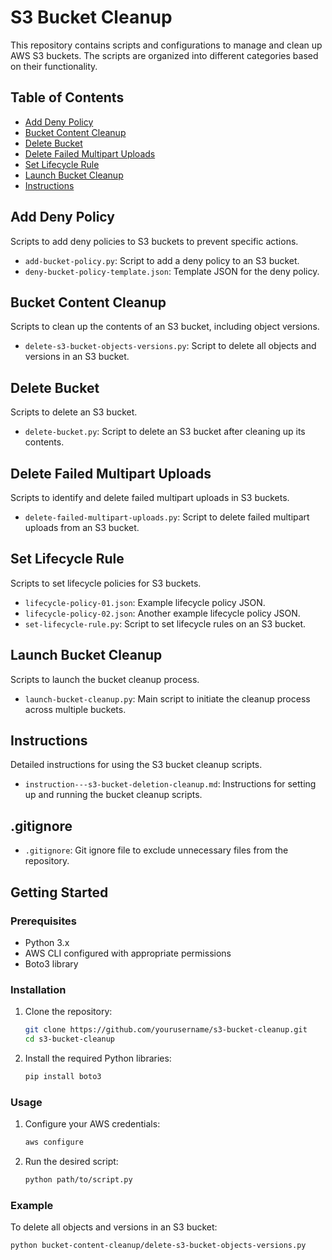 # S3 Bucket Cleanup

This repository contains scripts and configurations to manage and clean up AWS S3 buckets. The scripts are organized into different categories based on their functionality.

## Table of Contents

- [Add Deny Policy](#add-deny-policy)
- [Bucket Content Cleanup](#bucket-content-cleanup)
- [Delete Bucket](#delete-bucket)
- [Delete Failed Multipart Uploads](#delete-failed-multipart-uploads)
- [Set Lifecycle Rule](#set-lifecycle-rule)
- [Launch Bucket Cleanup](#launch-bucket-cleanup)
- [Instructions](#instructions)

## Add Deny Policy

Scripts to add deny policies to S3 buckets to prevent specific actions.

- `add-bucket-policy.py`: Script to add a deny policy to an S3 bucket.
- `deny-bucket-policy-template.json`: Template JSON for the deny policy.

## Bucket Content Cleanup

Scripts to clean up the contents of an S3 bucket, including object versions.

- `delete-s3-bucket-objects-versions.py`: Script to delete all objects and versions in an S3 bucket.

## Delete Bucket

Scripts to delete an S3 bucket.

- `delete-bucket.py`: Script to delete an S3 bucket after cleaning up its contents.

## Delete Failed Multipart Uploads

Scripts to identify and delete failed multipart uploads in S3 buckets.

- `delete-failed-multipart-uploads.py`: Script to delete failed multipart uploads from an S3 bucket.

## Set Lifecycle Rule

Scripts to set lifecycle policies for S3 buckets.

- `lifecycle-policy-01.json`: Example lifecycle policy JSON.
- `lifecycle-policy-02.json`: Another example lifecycle policy JSON.
- `set-lifecycle-rule.py`: Script to set lifecycle rules on an S3 bucket.

## Launch Bucket Cleanup

Scripts to launch the bucket cleanup process.

- `launch-bucket-cleanup.py`: Main script to initiate the cleanup process across multiple buckets.

## Instructions

Detailed instructions for using the S3 bucket cleanup scripts.

- `instruction---s3-bucket-deletion-cleanup.md`: Instructions for setting up and running the bucket cleanup scripts.

## .gitignore

- `.gitignore`: Git ignore file to exclude unnecessary files from the repository.

## Getting Started

### Prerequisites

- Python 3.x
- AWS CLI configured with appropriate permissions
- Boto3 library

### Installation

1. Clone the repository:
    ```sh
    git clone https://github.com/yourusername/s3-bucket-cleanup.git
    cd s3-bucket-cleanup
    ```

2. Install the required Python libraries:
    ```sh
    pip install boto3
    ```

### Usage

1. Configure your AWS credentials:
    ```sh
    aws configure
    ```

2. Run the desired script:
    ```sh
    python path/to/script.py
    ```

### Example

To delete all objects and versions in an S3 bucket:
```sh
python bucket-content-cleanup/delete-s3-bucket-objects-versions.py
